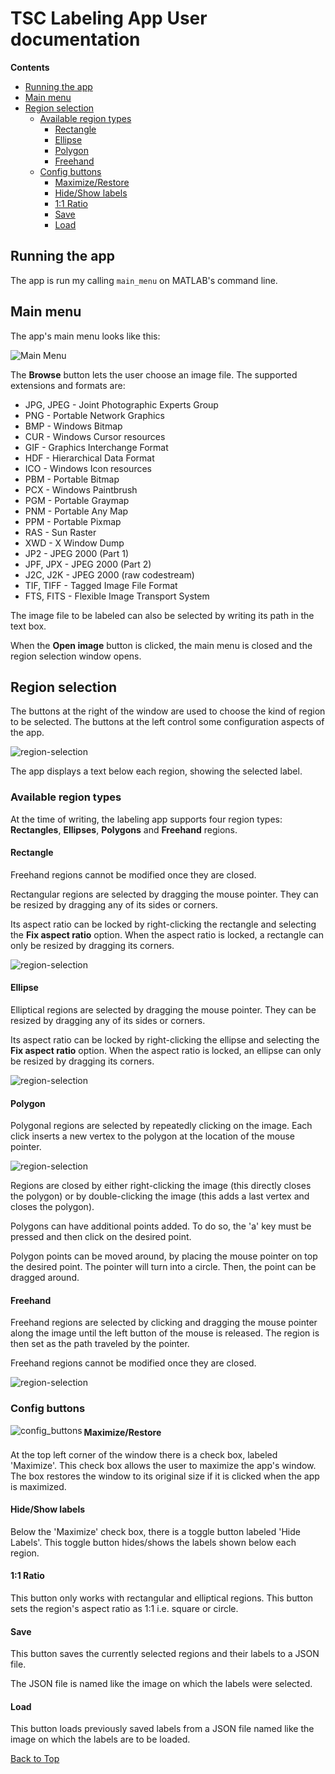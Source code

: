 # TSC Labeling App User documentation

<!-- START doctoc generated TOC please keep comment here to allow auto update -->
<!-- DON'T EDIT THIS SECTION, INSTEAD RE-RUN doctoc TO UPDATE -->
**Contents**

- [Running the app](#running-the-app)
- [Main menu](#main-menu)
- [Region selection](#region-selection)
    - [Available region types](#available-region-types)
        - [Rectangle](#rectangle)
        - [Ellipse](#ellipse)
        - [Polygon](#polygon)
        - [Freehand](#freehand)
    - [Config buttons](#config-buttons)
        - [Maximize/Restore](#maximizerestore)
        - [Hide/Show labels](#hideshow-labels)
        - [1:1 Ratio](#11-ratio)
        - [Save](#save)
        - [Load](#load)

<!-- END doctoc generated TOC please keep comment here to allow auto update -->

<a name="running-the-app"></a>
## Running the app

The app is run my calling `main_menu` on MATLAB's command line.

<a name="main-menu"></a>
## Main menu

The app's main menu looks like this:

![Main Menu](screenshots/main_menu.svg)

The **Browse** button lets the user choose an image file. The supported
extensions and formats are:

- JPG, JPEG - Joint Photographic Experts Group
- PNG - Portable Network Graphics
- BMP - Windows Bitmap
- CUR - Windows Cursor resources
- GIF - Graphics Interchange Format
- HDF - Hierarchical Data Format
- ICO - Windows Icon resources
- PBM - Portable Bitmap
- PCX - Windows Paintbrush
- PGM - Portable Graymap
- PNM - Portable Any Map
- PPM - Portable Pixmap
- RAS - Sun Raster
- XWD - X Window Dump
- JP2 - JPEG 2000 (Part 1)
- JPF, JPX - JPEG 2000 (Part 2)
- J2C, J2K - JPEG 2000 (raw codestream)
- TIF, TIFF - Tagged Image File Format
- FTS, FITS - Flexible Image Transport System

The image file to be labeled can also be selected by writing its path in the
text box.

When the **Open image** button is clicked, the main menu is closed and the
region selection window opens.

<a name="region-selection"></a>
## Region selection

The buttons at the right of the window are used to choose the kind of region to
be selected. The buttons at the left control some configuration aspects of the
app.

![region-selection](screenshots/region_selection.svg)

The app displays a text below each region, showing the selected label.

<a name="available-region-types"></a>
### Available region types

At the time of writing, the labeling app supports four region types:
**Rectangles**, **Ellipses**, **Polygons** and **Freehand** regions.

<a name="rectangle"></a>
#### Rectangle

Freehand regions cannot be modified once they are closed.

Rectangular regions are selected by dragging the mouse pointer. They can be
resized by dragging any of its sides or corners.

Its aspect ratio can be locked by right-clicking the rectangle and selecting the
**Fix aspect ratio** option. When the aspect ratio is locked, a rectangle can
only be resized by dragging its corners.

![region-selection](screenshots/rect_fix_aspect_ratio.png)

<a name="ellipse"></a>
#### Ellipse

Elliptical regions are selected by dragging the mouse pointer. They can be
resized by dragging any of its sides or corners.

Its aspect ratio can be locked by right-clicking the ellipse and selecting the
**Fix aspect ratio** option. When the aspect ratio is locked, an ellipse can
only be resized by dragging its corners.

![region-selection](screenshots/ellipse_fix_aspect_ratio.png)

<a name="polygon"></a>
#### Polygon

Polygonal regions are selected by repeatedly clicking on the image. Each click
inserts a new vertex to the polygon at the location of the mouse pointer.

![region-selection](screenshots/polygon_points.png)

Regions are closed by either right-clicking the image (this directly closes the
polygon) or by double-clicking the image (this adds a last vertex and closes the
polygon).

Polygons can have additional points added. To do so, the 'a' key must be pressed
and then click on the desired point.

Polygon points can be moved around, by placing the mouse pointer on top the
desired point. The pointer will turn into a circle. Then, the point can be
dragged around.

<a name="freehand"></a>
#### Freehand

Freehand regions are selected by clicking and dragging the mouse pointer along
the image until the left button of the mouse is released. The region is then set
as the path traveled by the pointer.

Freehand regions cannot be modified once they are closed.

![region-selection](screenshots/freehand_region.png)

<a name="config-buttons"></a>
### Config buttons

<img align="left" alt=config_buttons src="screenshots/config_buttons.svg">
<!--<div style="float: left">
    ![config_buttons](screenshots/config_buttons.svg "Config buttons")
</div>-->

<a name="maximizerestore"></a>
#### Maximize/Restore

At the top left corner of the window there is a check box, labeled 'Maximize'.
This check box allows the user to maximize the app's window. The box restores
the window to its original size if it is clicked when the app is maximized.

<a name="hideshow-labels"></a>
#### Hide/Show labels

Below the 'Maximize' check box, there is a toggle button labeled 'Hide Labels'.
This toggle button hides/shows the labels shown below each region.

<a name="11-ratio"></a>
#### 1:1 Ratio

This button only works with rectangular and elliptical regions. This button sets
the region's aspect ratio as 1:1 i.e. square or circle.

<a name="save"></a>
#### Save

This button saves the currently selected regions and their labels to a JSON file.

The JSON file is named like the image on which the labels were selected.

<a name="load"></a>
#### Load

This button loads previously saved labels from a JSON file named like the image
on which the labels are to be loaded.

<!-- <a name="label-selection"></a>
## Label selection -->

<!--## Template stuff

To use this project as your user/group website, you will need one additional
step: just rename your project to `namespace.gitlab.io`, where `namespace` is
your `username` or `groupname`. This can be done by navigating to your
project's **Settings**.

Read more about [user/group Pages][userpages] and [project Pages][projpages].

## Did you fork this project?

If you forked this project for your own use, please go to your project's
**Settings** and remove the forking relationship, which won't be necessary
unless you want to contribute back to the upstream project.

## Troubleshooting

1. CSS is missing! That means two things:

    Either that you have wrongly set up the CSS URL in your templates, or
    your static generator has a configuration option that needs to be explicitly
    set in order to serve static assets under a relative URL.

----

Forked from @VeraKolotyuk

[ci]: https://about.gitlab.com/gitlab-ci/
[harp]: http://harpjs.com/
[install]: http://harpjs.com/docs/quick-start
[documentation]: http://harpjs.com/docs/
[userpages]: http://doc.gitlab.com/ee/pages/README.html#user-or-group-pages
[projpages]: http://doc.gitlab.com/ee/pages/README.html#project-pages
-->
<a href="#" class="back-to-top">Back to Top</a>

<!-- Code from http://html-tuts.com/back-to-top-button-jquery/ -->
<script type="text/javascript">
    // create the back to top button
    $('body').prepend('<a href="#" class="back-to-top">Back to Top</a>');

    var amountScrolled = 300;

    $(window).scroll(function() {
    	if ( $(window).scrollTop() > amountScrolled ) {
    		$('a.back-to-top').fadeIn('slow');
    	} else {
    		$('a.back-to-top').fadeOut('slow');
    	}
    });

    $('a.back-to-top, a.simple-back-to-top').click(function() {
    	$('html, body').animate({
    		scrollTop: 0
    	}, 700);
    	return false;
    });
    </script>
